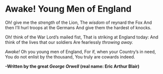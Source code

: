 # Awake! Young Men of England

Oh! give me the *strength* of the Lion,
The _wisdom_ of reynard the Fox
And then I’ll hurl troops at the Germans
And give them the hardest of knocks.

Oh! think of the War Lord’s mailed fist,
That is striking at England today:
And think of the lives that our soldiers
Are fearlessly _throwing away._

*Awake!* Oh you young men of England,
For if, when your Country’s in need,
You do not enlist by the thousand,
You truly are cowards indeed.
    
    
 **-Written by the great _George Orwell_ (real name: Eric Arthur Blair)**   
